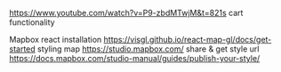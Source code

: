 https://www.youtube.com/watch?v=P9-zbdMTwjM&t=821s
cart functionality
<!-- Maps -->
Mapbox
    react installation
        https://visgl.github.io/react-map-gl/docs/get-started
    styling map
        https://studio.mapbox.com/
    share & get style url 
        https://docs.mapbox.com/studio-manual/guides/publish-your-style/